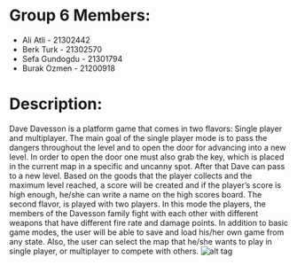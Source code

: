 
# Group 6 Members:

* Ali Atli - 21302442
* Berk Turk - 21302570
* Sefa Gundogdu - 21301794
* Burak Ozmen - 21200918


# Description:

Dave Davesson is a platform game that comes in two flavors: Single player and multiplayer. The main goal of the single player mode is to pass the dangers throughout the level and to open the door for advancing into a new level. In order to open the door one must also grab the key, which is placed in the current map in a specific and uncanny spot. After that Dave can pass to a new level. Based on the goods that the player collects and the maximum level reached, a score will be created and if the player’s score is high enough, he/she can write a name on the high scores board. The second flavor, is played with two players. In this mode the players, the members of the Davesson family fight with each other with different weapons that have different fire rate and damage points.
	In addition to basic game modes, the user will be able to save and load his/her own game from any state. Also, the user can select the map that he/she wants to play in single player, or multiplayer to compete with others.
![alt tag](https://www.google.com.tr/url?sa=i&rct=j&q=&esrc=s&source=images&cd=&cad=rja&uact=8&ved=0ahUKEwjFp-Xr4bfPAhWCOxQKHWvPBCsQjRwIBw&url=http%3A%2F%2Fwww.dosgamesarchive.com%2Fdownload%2Fdangerous-dave%2F&psig=AFQjCNHf6AjdtcGn5N-LnwZnW5cteuGfNA&ust=1475348019664080)
